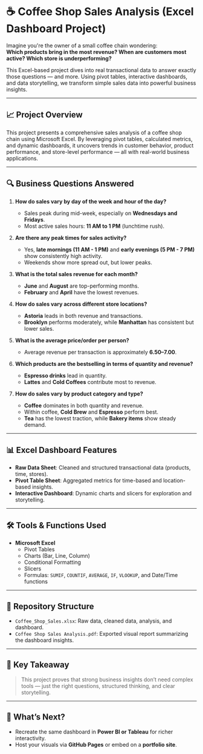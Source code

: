 # ☕ Coffee Shop Sales Analysis (Excel Dashboard Project)

Imagine you're the owner of a small coffee chain wondering:  
**Which products bring in the most revenue? When are customers most active? Which store is underperforming?**

This Excel-based project dives into real transactional data to answer exactly those questions — and more. Using pivot tables, interactive dashboards, and data storytelling, we transform simple sales data into powerful business insights.

---

## 📈 Project Overview

This project presents a comprehensive sales analysis of a coffee shop chain using Microsoft Excel. By leveraging pivot tables, calculated metrics, and dynamic dashboards, it uncovers trends in customer behavior, product performance, and store-level performance — all with real-world business applications.

---

## 🔍 Business Questions Answered

1. **How do sales vary by day of the week and hour of the day?**  
   - Sales peak during mid-week, especially on **Wednesdays and Fridays**.  
   - Most active sales hours: **11 AM to 1 PM** (lunchtime rush).

2. **Are there any peak times for sales activity?**  
   - Yes, **late mornings (11 AM - 1 PM)** and **early evenings (5 PM - 7 PM)** show consistently high activity.  
   - Weekends show more spread out, but lower peaks.

3. **What is the total sales revenue for each month?**  
   - **June** and **August** are top-performing months.  
   - **February** and **April** have the lowest revenues.

4. **How do sales vary across different store locations?**  
   - **Astoria** leads in both revenue and transactions.  
   - **Brooklyn** performs moderately, while **Manhattan** has consistent but lower sales.

5. **What is the average price/order per person?**  
   - Average revenue per transaction is approximately **$6.50–$7.00**.

6. **Which products are the bestselling in terms of quantity and revenue?**  
   - **Espresso drinks** lead in quantity.  
   - **Lattes** and **Cold Coffees** contribute most to revenue.

7. **How do sales vary by product category and type?**  
   - **Coffee** dominates in both quantity and revenue.  
   - Within coffee, **Cold Brew** and **Espresso** perform best.  
   - **Tea** has the lowest traction, while **Bakery items** show steady demand.

---

## 📊 Excel Dashboard Features

- **Raw Data Sheet**: Cleaned and structured transactional data (products, time, stores).
- **Pivot Table Sheet**: Aggregated metrics for time-based and location-based insights.
- **Interactive Dashboard**: Dynamic charts and slicers for exploration and storytelling.

---

## 🛠️ Tools & Functions Used

- **Microsoft Excel**
  - Pivot Tables
  - Charts (Bar, Line, Column)
  - Conditional Formatting
  - Slicers
  - Formulas: `SUMIF`, `COUNTIF`, `AVERAGE`, `IF`, `VLOOKUP`, and Date/Time functions

---

## 📁 Repository Structure

- `Coffee_Shop_Sales.xlsx`: Raw data, cleaned data, analysis, and dashboard.
- `Coffee Shop Sales Analysis.pdf`: Exported visual report summarizing the dashboard insights.

---

## 📌 Key Takeaway

> This project proves that strong business insights don’t need complex tools — just the right questions, structured thinking, and clear storytelling.

---

## 🚀 What’s Next?

- Recreate the same dashboard in **Power BI or Tableau** for richer interactivity.
- Host your visuals via **GitHub Pages** or embed on a **portfolio site**.
